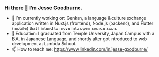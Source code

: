 ### Hi there 👋 I'm Jesse Goodburne.

- 🔭 I’m currently working on: Genkan, a language & culture exchange application written in Nuxt.js (frontend), Node.js (backend), and Flutter (mobile) that I intend to move into open source soon.
- 📖 Education: I graduated from Temple University, Japan Campus with a B.A. in Japanese Language, and shortly after got introduced to web development at Lambda School.
- 📫 How to reach me: https://www.linkedin.com/in/jesse-goodburne/

